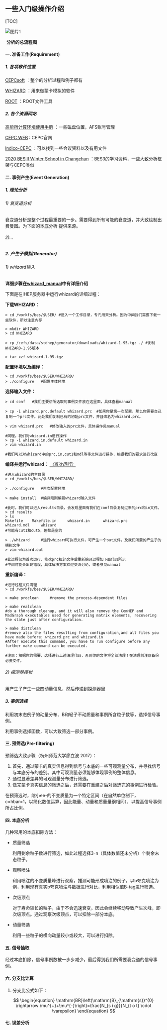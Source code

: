 



##        一些入门级操作介绍



[TOC]



![图片1](C:\Users\Ann\Desktop\图片2.png)

​																	**分析的总流程图**



#### 一.  准备工作(Requirement)

##### 1. 各项软件位置

[CEPCsoft](http://cepcsoft.ihep.ac.cn/) ：整个的分析过程和例子都有

[WHIZARD](https://whizard.hepforge.org/) ：用来做蒙卡模拟的软件

[ROOT](https://root.cern/doc/v618/) ：ROOT文件工具



##### 2. 各个资源网站

[高能所计算环境使用手册](http://afsapply.ihep.ac.cn/quick/) ：一些磁盘位置，AFS账号管理

[CEPC WEB](http://cepc.ihep.ac.cn/) : CEPC官网

[Indico-CEPC](https://indico.ihep.ac.cn/category/211/) ：可以找到一些会议资料以及有用文件

[2020 BESIII Winter School in Changchun](https://indico.ihep.ac.cn/event/11031/other-view?view=standard) ：BES3的学习资料，一些大致分析框架与CEPC类似









#### 二. 事例产生(Event Generation)

##### 1. 理论分析

###### 1) 衰变道分析

衰变道分析是整个过程最重要的一步。需要得到所有可能的衰变道，并大致绘制出费曼图。为下面的本底分析		提供来源。

###### 2)...









##### 2. 产生子模拟(Generator)

###### 1) whizard输入



**详细步骤在[whizard_manual](https://whizard.hepforge.org/manual_whizard_1.pdf)中有详细介绍**





下面是在IHEP服务器中运行whizard的详细过程：



**下载WHIZARD：**

```shell
> cd /workfs/bes/$USER/ #进入一个工作目录，专门用来分析。因为中间我们需要下载一些软件，所以注意内存

> mkdir WHIZARD
> cd WHIZARD

> cp /cefs/data/stdhep/generator/downloads/whizard-1.95.tgz ./ #复制WHIZARD-1.95版本

> tar xzf whizard-1.95.tgz
```



**配置环境以及编译：**

```shell
> cd /workfs/bes/$USER/WHIZARD/
> ./configure	#配置主体环境
```



**选择输入文件：**

```shell
> cd conf	#我们主要讲所选取的事例文件放在这里面，具体查看manual

> cp -i whizard.prc.default whizard.prc  #如果你是第一次配置，那么你需要自己复制一个prc文件。此处我们复制已有的初始prc文件，并且改名为whizard.prc。

> vim whizard.prc	#修改输入的prc文件，具体操作见manual

#同理，我们对whizard.in进行操作
> cp -i whizard.in.default whizard.in
> vim whizard.in

#我们可以对whizard中的prc,in,cut1和mdl等等文件进行操作，根据我们的要求进行改变
```



**编译并运行whizard：** *<u>（首次运行）</u>*

```shell
#进入whizard的主目录
> cd /workfs/bes/$USER/WHIZARD/

> ./configure	#再次配置环境

> make install	#编译刚刚编辑whizard输入文件

#此时，我们可以进入results目录，会发现里面有我们在conf目录复制过来的prc和in文件。
> cd results
> ls
Makefile	Makefile.in		whizard.in		whizard.prc		whizard.mdl		whizard
#可能有cut1和cut5，但都是空的

> ./whizard		#运行whizard可执行文件，可产生一个out文件，及我们所要的产生子的模拟文件
> vim whizard.out

#此过程仅为首次运行，修改prc和in文件后重新编译过程如下面代码所示
#中间可能会出现错误，具体解决方案欢迎交流讨论，或者参见manual
```



**重新编译：**

```shell
#进行过程文件清理
> cd /workfs/bes/$USER/WHIZARD/

> make proclean		#remove the process-dependent files

> make realclean	
#do a thorough cleanup, and it will also remove the ComHEP and MadGraph executables used for generating matrix elements, recovering the state just after configuration.

> make distclean
#remove also the files resulting from configuration,and all files you have made before: whizard.prc and whizard.in
#After execute this command, you have to run configure before any further make command can be executed.

#注意：根据你的需要，选择进行上述清理代码，否则你的文件将全部清理！在清理前注意备份必要文件。
```





###### 2) 探测器模拟

用产生子产生一些四动量信息，然后传递到探测器里







##### 3. 事例选择

利用初末态例子的动量分布、B和轻子不动质量和事例所含粒子数等，选择信号事例。

利用事例选择函数，可以大致筛选一部分事例。







#### 三. 预筛选(Pre-filtering)

预筛选大致步骤（杭州师范大学廖立波 2017）：

1. 首先，通过蒙卡的真实信息得到信号与本底的一些可观测量分布，并寻找信号与本底分布的差别。其中可观测量必须能够体现事例的整体信息。
2. 通过显著差异的可观测量分布进行筛选。
3. 做完蒙卡真实信息的筛选之后，还需要在重建之后对筛选完的事例进行检验。

 

在预筛选时，缩小ee-的不变质量为一个特定区间（在自然单位制下，c=hbar=1，以简化数值运算，因此能量、动量和质量量纲相同），以提高信号事例所占比例。





#### 四. 本底分析

几种常用的本底扣除方法：

- 质量筛选

  利用剩余粒子数进行筛选，如此过程选择3-n（具体数值还未分析）个剩余末态粒子。



- 观察喷注

  利用喷注的不变质量峰进行观察，推测可能形成喷注的例子。以b夸克喷注为例，利用现有真实b夸克喷注与数据进行对比，利用相似值B-tag进行筛选。



- 次级顶点

  对于寿命较长的粒子，由于不会迅速衰变。因此会继续移动导致产生次峰，即次级顶点。通过观察次级顶点，可以扣除一部分本底。



- 动量筛选

  利用一些粒子的横向动量较小或较大，可以进行扣除。







#### 五. 信号抽取

经过本底扣除，信号事例数被一步步减少，最后得到我们所需要衰变道的信号事例。







#### 六. 分支比计算

1. 分支比公式如下：

$$
\begin{equation}
\mathrm{BR}\left(\mathrm{B}_{\mathrm{s}}^{0} \rightarrow \mu^{+}+\mu^{-}\right)=\frac{N_{s i g}}{N_{t o t} \cdot \varepsilon}
\end{equation}
$$







#### 七. 误差分析
